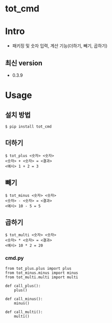 # tot_cmd

# **Intro**
- 패키징 및 숫자 입력, 계산 기능(더하기, 빼기, 곱하기)

## 최신 version
- 0.3.9

# **Usage**
## 설치 방법
```
$ pip install tot_cmd
```

## 더하기
```
$ tot_plus <숫자> <숫자>
<숫자> + <숫자> = <결과>
<예시> 1 + 2 = 3
```

## 빼기
```
$ tot_minus <숫자> <숫자>
<숫자> - <숫자> = <결과>
<예시> 10 - 5 = 5
```

## 곱하기
```
$ tot_multi <숫자> <숫자>
<숫자> * <숫자> = <결과>
<예시> 10 * 2 = 20
```

### cmd.py
```
from tot_plus.plus import plus
from tot_minus.minus import minus
from tot_multi.multi import multi

def call_plus():
	plus()

def call_minus():
	minus()

def call_multi():
	multi()
```
